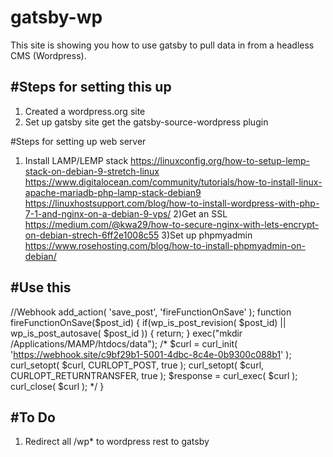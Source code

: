 # gatsby-wp

This site is showing you how to use gatsby to pull data in from a headless CMS (Wordpress).

#Steps for setting this up
------
1) Created a wordpress.org site
2) Set up gatsby site get the gatsby-source-wordpress plugin

#Steps for setting up web server
1) Install LAMP/LEMP stack
https://linuxconfig.org/how-to-setup-lemp-stack-on-debian-9-stretch-linux
https://www.digitalocean.com/community/tutorials/how-to-install-linux-apache-mariadb-php-lamp-stack-debian9
https://linuxhostsupport.com/blog/how-to-install-wordpress-with-php-7-1-and-nginx-on-a-debian-9-vps/
2)Get an SSL
https://medium.com/@kwa29/how-to-secure-nginx-with-lets-encrypt-on-debian-strech-6ff2e1008c55
3)Set up phpmyadmin
https://www.rosehosting.com/blog/how-to-install-phpmyadmin-on-debian/

#Use this 
--------
//Webhook
add_action( 'save_post', 'fireFunctionOnSave' );
function fireFunctionOnSave($post_id)
{
  if(wp_is_post_revision( $post_id) || wp_is_post_autosave( $post_id )) {
    return;
  }
  exec("mkdir /Applications/MAMP/htdocs/data");
  /*  $curl = curl_init( 'https://webhook.site/c9bf29b1-5001-4dbc-8c4e-0b9300c088b1' );
    curl_setopt( $curl, CURLOPT_POST, true );
    curl_setopt( $curl, CURLOPT_RETURNTRANSFER, true );
    $response = curl_exec( $curl );
	curl_close( $curl );
  */
}

#To Do
-------
1) Redirect all /wp* to wordpress rest to gatsby